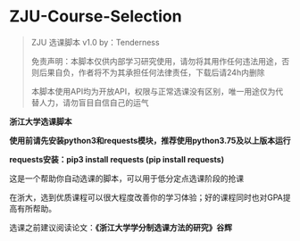 # ZJU-Course-Selection

> ZJU 选课脚本 v1.0 by：Tenderness
>
> 免责声明：本脚本仅供内部学习研究使用，请勿将其用作任何违法用途，否则后果自负，作者将不为其承担任何法律责任，下载后请24h内删除  
>
> 本脚本使用API均为开放API，权限与正常选课没有区别，唯一用途仅为代替人力，请勿盲目自信自己的运气

**浙江大学选课脚本**

**使用前请先安装python3和requests模块，推荐使用python3.75及以上版本运行**

**requests安装：pip3 install requests (pip install requests)**

这是一个帮助你自动选课的脚本，可以用于低分定点选课阶段的抢课

在浙大，选到优质课程可以很大程度改善你的学习体验；好的课程同时也对GPA提高有所帮助。

选课之前建议阅读论文：**《浙江大学学分制选课方法的研究》谷辉**

